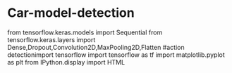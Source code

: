 # Car-model-detection
from tensorflow.keras.models import Sequential
from tensorflow.keras.layers import Dense,Dropout,Convolution2D,MaxPooling2D,Flatten #action detectionimport tensorflow
import tensorflow as tf
import matplotlib.pyplot as plt
from IPython.display import HTML
